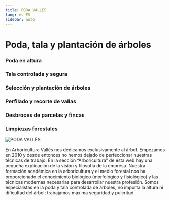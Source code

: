 ```yaml
---
title: PODA VALLÈS
lang: es-ES
sidebar: auto
---
```


# Poda, tala y plantación de árboles

### Poda en altura
### Tala controlada y segura
### Selección y plantación de árboles
### Perfilado y recorte de vallas
### Desbroces de parcelas y fincas
### Limpiezas forestales

![PODA VALLÈS](/img/prune-1920x1200.jpeg)

En Arboricultura Vallès nos dedicamos exclusivamente al árbol. Empezamos en 2010 y desde entonces no hemos dejado de perfeccionar nuestras técnicas de trabajo. En la sección “Arboricultura” de esta web hay una pequeña explicación de la visión y filosofía de la empresa. Nuestra formación académica en la arboricultura y el medio forestal nos ha proporcionado el conocimiento biológico (morfológico y fisiológico) y las técnicas modernas necesarias para desarrollar nuestra profesión. Somos especialistas en la poda y tala controlada de árboles, no importa la altura ni dificultad del árbol; trabajamos máxima seguridad y pulcritud.
